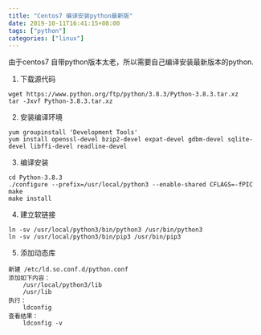 ```yaml
---
title: "Centos7 编译安装python最新版"
date: 2019-10-11T16:41:15+08:00
tags: ["python"]
categories: ["linux"]
---
```


由于centos7 自带python版本太老，所以需要自己编译安装最新版本的python.
<!--more-->

1. 下载源代码

```shell
wget https://www.python.org/ftp/python/3.8.3/Python-3.8.3.tar.xz
tar -Jxvf Python-3.8.3.tar.xz
```

2. 安装编译环境
```shell
yum groupinstall 'Development Tools'
yum install openssl-devel bzip2-devel expat-devel gdbm-devel sqlite-devel libffi-devel readline-devel
```
3. 编译安装
```shell
cd Python-3.8.3
./configure --prefix=/usr/local/python3 --enable-shared CFLAGS=-fPIC
make
make install
```
4. 建立软链接
```shell
ln -sv /usr/local/python3/bin/python3 /usr/bin/python3
ln -sv /usr/local/python3/bin/pip3 /usr/bin/pip3
```
5. 添加动态库
```shell
新建 /etc/ld.so.conf.d/python.conf
添加如下内容：
    /usr/local/python3/lib
    /usr/lib
执行：
    ldconfig
查看结果：
    ldconfig -v
```

